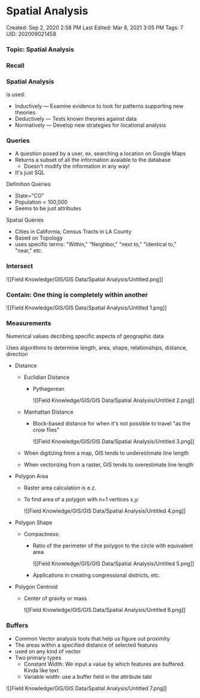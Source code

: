 # Spatial Analysis

Created: Sep 2, 2020 2:58 PM
Last Edited: Mar 8, 2021 3:05 PM
Tags: 7
UID: 202009021458

### Topic: Spatial Analysis

### Recall

### Spatial Analysis

is used:

- Inductively — Examine evidence to look for patterns supporting new theories
- Deductively — Tests known theories against data
- Normatively — Develop new strategies for locational analysis

### Queries

- A question posed by a user, ex. searching a location on Google Maps
- Returns a subset of all the information avaiable to the database
    - Doesn't modify the information in any way!
- It's just SQL

Definition Queries

- State="CO"
- Population < 100,000
- Seems to be just attributes

Spatial Queries

- Cities in California, Census Tracts in LA County
- Based on Topology
- uses specific terms: "Within," "Neighbor," "next to," "identical to," "near," etc.

### Intersect

![[Field Knowledge/GIS/GIS Data/Spatial Analysis/Untitled.png]]

### Contain: One thing is completely within another

![[Field Knowledge/GIS/GIS Data/Spatial Analysis/Untitled 1.png]]

### Measurements

Numerical values decribing specific aspects of geographic data

Uses algorithms to determine length, area, shape, relationships, distance, direction

- Distance
    - Euclidian Distance
        - Pythagorean

            ![[Field Knowledge/GIS/GIS Data/Spatial Analysis/Untitled 2.png]]

    - Manhattan Distance
        - Block-based distance for when it's not possible to travel "as the crow flies"

            ![[Field Knowledge/GIS/GIS Data/Spatial Analysis/Untitled 3.png]]

    - When digitizing from a map, GIS tends to underestimate line length
    - When vectorizing from a raster, GIS tends to overestimate line length
- Polygon Area
    - Raster area calculation is e.z.
    - To find area of a polygon with n+1 vertices x,y:

        ![[Field Knowledge/GIS/GIS Data/Spatial Analysis/Untitled 4.png]]

- Polygon Shape
    - Compactness:
        - Ratio of the perimeter of the polygon to the circle with equivalent area

            ![[Field Knowledge/GIS/GIS Data/Spatial Analysis/Untitled 5.png]]

        - Applications in creating congressional districts, etc.
- Polygon Centroid
    - Center of gravity or mass

        ![[Field Knowledge/GIS/GIS Data/Spatial Analysis/Untitled 6.png]]

### Buffers

- Common Vector analysis tools that help us figure out proximity
- The areas within a specified distance of selected features
- used on any kind of vector
- Two primary types
    - Constant Width: We input a value by which features are buffered. Kinda like text
    - Variable width: use a buffer field in the attribute tabl

![[Field Knowledge/GIS/GIS Data/Spatial Analysis/Untitled 7.png]]